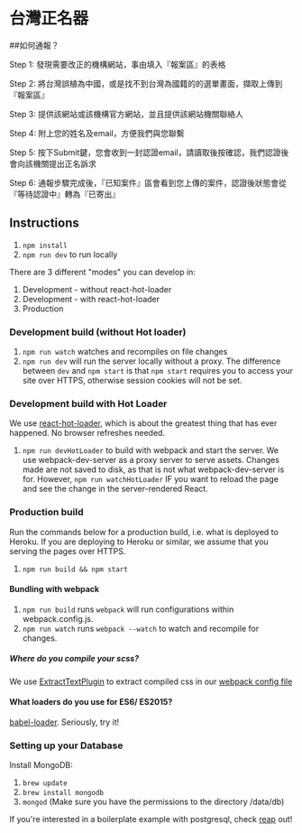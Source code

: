# 台灣正名器

##如何通報？

Step 1: 發現需要改正的機構網站，事由填入『報案區』的表格


Step 2: 將台灣誤植為中國，或是找不到台灣為國籍的的選單畫面，擷取上傳到『報案區』


Step 3: 提供該網站或該機構官方網站，並且提供該網站機關聯絡人


Step 4: 附上您的姓名及email，方便我們與您聯繫


Step 5: 按下Submit鍵，您會收到一封認證email，請讀取後按確認，我們認證後會向該機關提出正名訴求


Step 6: 通報步驟完成後，『已知案件』區會看到您上傳的案件，認證後狀態會從『等待認證中』轉為『已寄出』



## Instructions

1. `npm install`
2. `npm run dev` to run locally

There are 3 different "modes" you can develop in:
1. Development -  without react-hot-loader
2. Development - with react-hot-loader
3. Production

### Development build (without Hot loader)

1. `npm run watch` watches and recompiles on file changes
2. `npm run dev` will run the server locally without a proxy. The difference between `dev` and `npm start` is that `npm start` requires you to access your site over HTTPS, otherwise session cookies will not be set. 

### Development build with Hot Loader

We use [react-hot-loader](https://github.com/gaearon/react-hot-loader), which is about the greatest thing that has ever happened. No browser refreshes needed.

1. `npm run devHotLoader` to build with webpack and start the server. We use webpack-dev-server as a proxy server to serve assets. Changes made are not saved to disk, as that is not what webpack-dev-server is for. However, `npm run watchHotLoader` IF you want to reload the page and see the change in the server-rendered React.

### Production build

Run the commands below for a production build, i.e. what is deployed to Heroku. If you are deploying to Heroku or similar, we assume that you serving the pages over HTTPS.

1. `npm run build && npm start`

#### Bundling with webpack

1. `npm run build` runs `webpack` will run configurations within webpack.config.js.
2. `npm run watch` runs `webpack --watch` to watch and recompile for changes.

##### Where do you compile your scss?
We use [ExtractTextPlugin](https://github.com/webpack/extract-text-webpack-plugin) to extract compiled css in our [webpack config file](https://github.com/choonkending/react-webpack-node/blob/master/webpack.config.js)

#### What loaders do you use for ES6/ ES2015?
[babel-loader](https://github.com/babel/babel-loader). Seriously, try it!

### Setting up your Database

Install MongoDB:

1. `brew update`
2. `brew install mongodb`
3. `mongod` (Make sure you have the permissions to the directory /data/db)

If you're interested in a boilerplate example with postgresql, check [reap](https://github.com/choonkending/reap) out!
